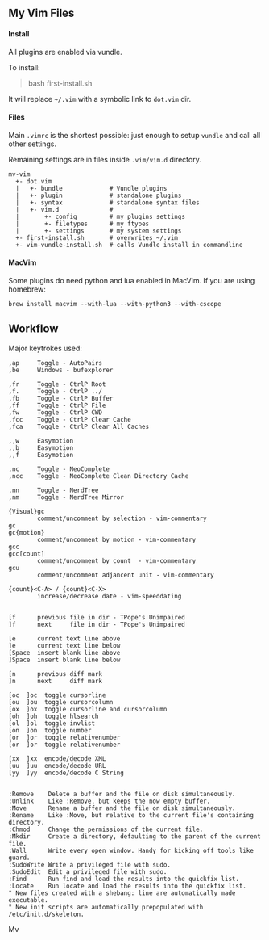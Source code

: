 
## My Vim Files

#### Install

All plugins are enabled via vundle.

To install:

> bash first-install.sh

It will replace `~/.vim` with a symbolic link to `dot.vim` dir.


#### Files

Main `.vimrc` is the shortest possible: just enough to setup `vundle`
and call all other settings.

Remaining settings are in files inside `.vim/vim.d` directory.

    mv-vim
      +- dot.vim
      |   +- bundle             # Vundle plugins
      |   +- plugin             # standalone plugins
      |   +- syntax             # standalone syntax files
      |   +- vim.d              #
      |       +- config         # my plugins settings
      |       +- filetypes      # my ftypes
      |       +- settings       # my system settings
      +- first-install.sh       # overwrites ~/.vim
      +- vim-vundle-install.sh  # calls Vundle install in commandline


#### MacVim

Some plugins do need python and lua enabled in MacVim. If you are using
homebrew:

    brew install macvim --with-lua --with-python3 --with-cscope


## Workflow

Major keytrokes used:

    ,ap     Toggle - AutoPairs
    ,be     Windows - bufexplorer

    ,fr     Toggle - CtrlP Root
    ,f.     Toggle - CtrlP ../
    ,fb     Toggle - CtrlP Buffer
    ,ff     Toggle - CtrlP File
    ,fw     Toggle - CtrlP CWD
    ,fcc    Toggle - CtrlP Clear Cache
    ,fca    Toggle - CtrlP Clear All Caches

    ,,w     Easymotion
    ,,b     Easymotion
    ,,f     Easymotion

    ,nc     Toggle - NeoComplete
    ,ncc    Toggle - NeoComplete Clean Directory Cache

    ,nn     Toggle - NerdTree
    ,nm     Toggle - NerdTree Mirror

    {Visual}gc
            comment/uncomment by selection - vim-commentary
    gc
    gc{motion}
            comment/uncomment by motion - vim-commentary
    gcc
    gcc[count]
            comment/uncomment by count  - vim-commentary
    gcu
            comment/uncomment adjancent unit - vim-commentary

    {count}<C-A> / {count}<C-X>
            increase/decrease date - vim-speeddating


    [f      previous file in dir - TPope's Unimpaired
    ]f      next     file in dir - TPope's Unimpaired

    [e      current text line above
    ]e      current text line below
    [Space  insert blank line above
    ]Space  insert blank line below

    [n      previous diff mark
    ]n      next     diff mark

    [oc  ]oc  toggle cursorline
    [ou  ]ou  toggle cursorcolumn
    [ox  ]ox  toggle cursorline and cursorcolumn
    [oh  ]oh  toggle hlsearch
    [ol  ]ol  toggle invlist
    [on  ]on  toggle number
    [or  ]or  toggle relativenumber
    [or  ]or  toggle relativenumber

    [xx  ]xx  encode/decode XML
    [uu  ]uu  encode/decode URL
    [yy  ]yy  encode/decode C String


    :Remove    Delete a buffer and the file on disk simultaneously.
    :Unlink    Like :Remove, but keeps the now empty buffer.
    :Move      Rename a buffer and the file on disk simultaneously.
    :Rename    Like :Move, but relative to the current file's containing directory.
    :Chmod     Change the permissions of the current file.
    :Mkdir     Create a directory, defaulting to the parent of the current file.
    :Wall      Write every open window. Handy for kicking off tools like guard.
    :SudoWrite Write a privileged file with sudo.
    :SudoEdit  Edit a privileged file with sudo.
    :Find      Run find and load the results into the quickfix list.
    :Locate    Run locate and load the results into the quickfix list.
    " New files created with a shebang: line are automatically made executable.
    " New init scripts are automatically prepopulated with /etc/init.d/skeleton.




Mv


